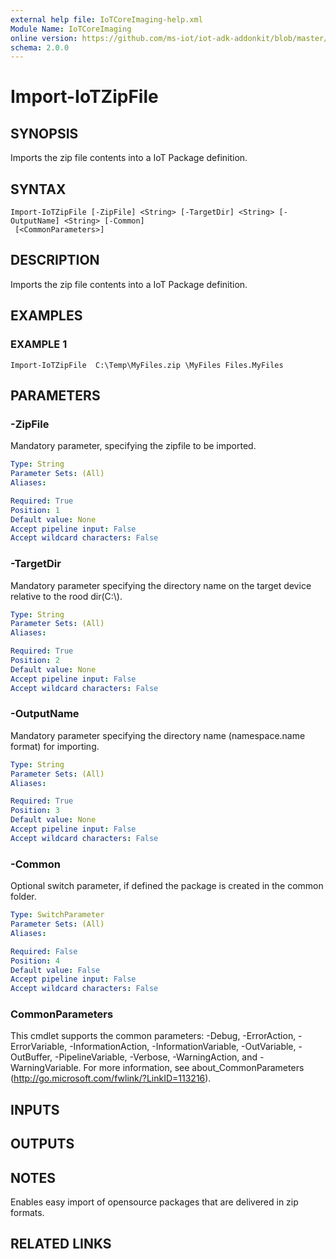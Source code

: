 ```yaml
---
external help file: IoTCoreImaging-help.xml
Module Name: IoTCoreImaging
online version: https://github.com/ms-iot/iot-adk-addonkit/blob/master/Tools/IoTCoreImaging/Docs/Import-IoTZipFile.md
schema: 2.0.0
---
```


# Import-IoTZipFile

## SYNOPSIS
Imports the zip file contents into a IoT Package definition.

## SYNTAX

```
Import-IoTZipFile [-ZipFile] <String> [-TargetDir] <String> [-OutputName] <String> [-Common]
 [<CommonParameters>]
```

## DESCRIPTION
Imports the zip file contents into a IoT Package definition.

## EXAMPLES

### EXAMPLE 1
```
Import-IoTZipFile  C:\Temp\MyFiles.zip \MyFiles Files.MyFiles
```

## PARAMETERS

### -ZipFile
Mandatory parameter, specifying the zipfile to be imported.

```yaml
Type: String
Parameter Sets: (All)
Aliases:

Required: True
Position: 1
Default value: None
Accept pipeline input: False
Accept wildcard characters: False
```

### -TargetDir
Mandatory parameter specifying the directory name on the target device relative to the rood dir(C:\\).

```yaml
Type: String
Parameter Sets: (All)
Aliases:

Required: True
Position: 2
Default value: None
Accept pipeline input: False
Accept wildcard characters: False
```

### -OutputName
Mandatory parameter specifying the directory name (namespace.name format) for importing.

```yaml
Type: String
Parameter Sets: (All)
Aliases:

Required: True
Position: 3
Default value: None
Accept pipeline input: False
Accept wildcard characters: False
```

### -Common
Optional switch parameter, if defined the package is created in the common folder.

```yaml
Type: SwitchParameter
Parameter Sets: (All)
Aliases:

Required: False
Position: 4
Default value: False
Accept pipeline input: False
Accept wildcard characters: False
```

### CommonParameters
This cmdlet supports the common parameters: -Debug, -ErrorAction, -ErrorVariable, -InformationAction, -InformationVariable, -OutVariable, -OutBuffer, -PipelineVariable, -Verbose, -WarningAction, and -WarningVariable.
For more information, see about_CommonParameters (http://go.microsoft.com/fwlink/?LinkID=113216).

## INPUTS

## OUTPUTS

## NOTES
Enables easy import of opensource packages that are delivered in zip formats.

## RELATED LINKS
